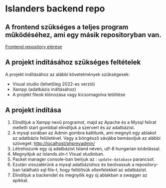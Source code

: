 # Islanders backend repo

## A frontend szükséges a teljes program működéséhez, ami egy másik repositoryban van.

[Frontend repository elérése](https://github.com/fireball90/island_base)

## A projekt indításához szükséges feltételek

A projekt indításához az alábbi követelmények szükségesek:
- Visual studio (lehetőleg 2022-es verzió)
- Xampp (adatbázis indításához)
- A projekt fileok klónozása vagy kicsomagolva letöltése

## A projekt indítása

1. Elindítjuk a Xampp nevű programot, majd az Apache és a Mysql felirat melletti start gombbal elindítjuk a szervert és az adatbázist.
2. A mysql sorában az Admin gombra kattitunk, ami megnyit egy ablakot az adatbázis felületével. Vagy a böngésző sávjába bemásoljuk az alábbi szöveget: [http://localhost/phpmyadmin/](http://localhost/phpmyadmin/)
3. Létrehozunk egy új adatbázist Island néven, utf-8 hungarian kódolással.
4. Megnyitjuk az Islands.sln-t Visual studioban.
5. Packet manager console-ban beírjuk az : `update-database` parancsot.
6. Ezután visszatérünk a mysql adatbázishoz és beolvassuk a repository-ban található sql file-t, hogy feltöltsük ellenfelekkel az adatbázist.
7. Elindítjuk a backendet és megnyílik egy új ablakban a swagger az apikkal.




